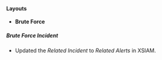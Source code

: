 
#### Layouts
- **Brute Force**
##### Brute Force Incident
- Updated the *Related Incident* to *Related Alerts* in XSIAM.

